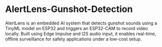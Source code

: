 # AlertLens-Gunshot-Detection
AlertLens is an embedded AI system that detects gunshot sounds using a TinyML model on ESP32 and triggers an ESP32-CAM to record video locally. Built using Edge Impulse and I2S audio input, it enables real-time, offline surveillance for safety applications under a low-cost setup.
